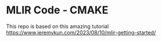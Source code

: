 # MLIR Code - CMAKE
This repo is based on this amazing tutorial https://www.jeremykun.com/2023/08/10/mlir-getting-started/

